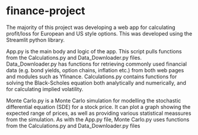 # finance-project
The majority of this project was developing a web app for calculating profit/loss for European and US style options.
This was developed using the Streamlit python library.

App.py is the main body and logic of the app. This script pulls functions from the Calculations.py and Data_Downloader.py files.
Data_Downloader.py has functions for retrieving commonly used financial data (e.g. bond yields, option chains, inflation etc.) from both web pages and modules such as Yfinance.
Calculations.py contains functions for solving the Black-Scholes equation both analytically and numerically, and for calculating implied volatility.

Monte Carlo.py is a Monte Carlo simulation for modelling the stochastic differential equation (SDE) for a stock price. It can plot a graph showing the expected range of prices, as well as providing various statistical meassures from the simulation. As with the App.py file, Monte Carlo.py uses functions from the Calculations.py and Data_Downloader.py files
